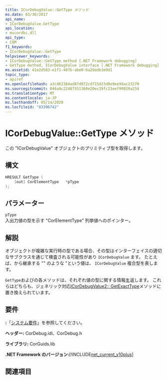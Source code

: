 ```yaml
---
title: ICorDebugValue::GetType メソッド
ms.date: 03/30/2017
api_name:
- ICorDebugValue.GetType
api_location:
- mscordbi.dll
api_type:
- COM
f1_keywords:
- ICorDebugValue::GetType
helpviewer_keywords:
- ICorDebugValue::GetType method [.NET Framework debugging]
- GetType method, ICorDebugValue interface [.NET Framework debugging]
ms.assetid: 41e2d503-e1f1-407b-abe0-6a29adb3e0d1
topic_type:
- apiref
ms.openlocfilehash: a3cd62384ad87d072cd715d23d0e9ee9dac23270
ms.sourcegitcommit: 046a9c22487551360e20ec39fc21eef99820a254
ms.translationtype: MT
ms.contentlocale: ja-JP
ms.lasthandoff: 05/14/2020
ms.locfileid: "83396742"
---
```

# <a name="icordebugvaluegettype-method"></a>ICorDebugValue::GetType メソッド
この "ICorDebugValue" オブジェクトのプリミティブ型を取得します。  
  
## <a name="syntax"></a>構文  
  
```cpp  
HRESULT GetType (  
    [out] CorElementType   *pType  
);  
```  
  
## <a name="parameters"></a>パラメーター  
 `pType`  
 入出力値の型を示す "CorElementType" 列挙値へのポインター。  
  
## <a name="remarks"></a>解説  
 オブジェクトが複雑な実行時の型である場合、その型はインターフェイスの適切なサブクラスを通じて検査される可能性があり `ICorDebugValue` ます。 たとえば、から継承する "" のような "という値は、 `ICorDebugValue` 複合型を表します。  
  
 `GetType`およびの各メソッドは、それぞれ値の型に関する情報[を](icordebugobjectvalue-getclass-method.md)返します。 これらはどちらも、ジェネリック対応[ICorDebugValue2:: GetExactType](icordebugvalue2-getexacttype-method.md)メソッドに置き換えられています。  
  
## <a name="requirements"></a>要件  
 **:**「[システム要件](../../get-started/system-requirements.md)」を参照してください。  
  
 **ヘッダー:** CorDebug.idl、CorDebug.h  
  
 **ライブラリ:** CorGuids.lib  
  
 **.NET Framework のバージョン:**[!INCLUDE[net_current_v10plus](../../../../includes/net-current-v10plus-md.md)]  
  
## <a name="see-also"></a>関連項目
